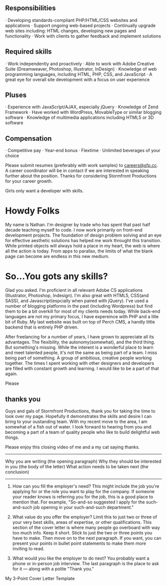 ## Responsibilities
· Developing standards-compliant PHP/HTML/CSS websites and applications
· Support ongoing web-based projects
· Continually upgrade web sites including: HTML changes, developing new pages and functionality
· Work with clients to gather feedback and implement solutions

## Required skills
· Work independently and proactively
· Able to work with Adobe Creative Suite (Dreamweaver, Photoshop, Illustrator, InDesign)
· Knowledge of web programming languages, including HTML, PHP, CSS, and JavaScript
· A great eye for overall site development with a focus on user experience

## Pluses
· Experience with JavaScript/AJAX, especially jQuery
· Knowledge of Zend Framework
· Have worked with WordPress, MovableType or similar blogging software
· Knowledge of multimedia applications including HTML5 or 3D software

## Compensation
· Competitive pay
· Year-end bonus
· Flextime
· Unlimited beverages of your choice

Please submit resumes (preferably with work samples) to careers@sfp.cc.
A career coordinator will be in contact if we are interested in speaking further about the position. Thanks for considering Stormfront Productions for your career growth.


Girls only want a developer with skills.


<!-- 1. Why me? -->
# Howdy Folks
My name is Nathan. I'm designer by trade who has spent that past half decade teaching myself to code. I now work primarily on front-end development projects. The foundation of design problem solving and an eye for effective aesthetic solutions has helped me work throught this transition.  While printed objects will always hold a place in my heart, the web is where all the action is today. From apps to parallax, the limits of what the blank page can become are endless in this new medium.

<!-- 2. who -->
# So...You gots any skills?
Glad you asked. I'm proficient in all relevant Adobe CS applications (Illustrator, Photoshop, Indesign). I'm also great with HTML5, CSS(and SASS), and Javascript(espcially when paired with jQuery). I've used a number of blogging platforms in the past (including Wordpress) but find them to be a bit overkill for most of my clients needs today. While back-end languages are not my primary focus, I have expereince with PHP and a litle bit of Ruby. My last website was built on top of Perch CMS, a handly little backend that is entirely PHP driven.

<!-- 3. why you -->
After freelancing for a number of years, I have grown to appreciate all its advantages. The flexibility, the autonomy(somewhat), and the third thing. But something's missing. While the interent is a wonderful place to learn and meet talented people, it's not the same as being part of a team. I miss being part of something. A group of ambitious, creative people working together. The times I spent working with other designers and developers are filled with constant growth and learning. I would like to be a part of that again.



Please 



## thanks you
Guys and gals of Stormfront Productions, thank you for taking the time to look over my page. Hopefully it demonstrates the skills and desire I can bring to your oustanding team. With my recent move to the area, I am somewhat of a fish out of water. I look forward to hearing from you and becoming a part of a team of quality people who like to build delightful web things. 

Please enjoy this closing video of me and a my cat saying thanks.





----
Why you are writing (the opening paragraph)
Why they should be interested in you (the body of the letter)
What action needs to be taken next (the conclusion)

---

1. How can you fill the employer's need?
This might include the job you're applying for or the role you want to play for the company. If someone your reader knows is referring you for the job, this is a good place to mention that. For example, "So-and-so suggested I apply for the such-and-such job opening in your such-and-such department."

2. What value do you offer the employer? 
Limit this to just two or three of your very best skills, areas of expertise, or other qualifications. This section of the cover letter is where many people go overboard with way too much info. Keep it short. Stick to just the two or three points you have to make. Then move on to the next paragraph. If you want, you can present your points in bullet point statements to make them more inviting to read.

3. What would you like the employer to do next?
You probably want a phone or in-person job interview. The last paragraph is the place to ask for it — along with a polite "Thank you."

My 3-Point Cover Letter Template